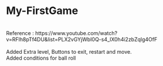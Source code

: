 # My-FirstGame
<br/>
Reference : https://www.youtube.com/watch?v=RFlh8pTf4DU&list=PLX2vGYjWbI0Q-s4_lX0h4i2zbZqlg4OfF <br/>
<br/>
Added Extra level, Buttons to exit, restart and move.<br/>
Added conditions for ball roll
